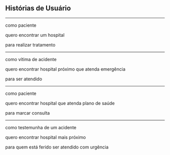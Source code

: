 ## Histórias de Usuário

------------------------
  
como paciente

quero encontrar um hospital

para realizar tratamento

  ------------------------
  
como vítima de acidente

quero encontrar hospital próximo que atenda emergência

para ser atendido

  ------------------------

como paciente

quero encontrar hospital que atenda plano de saúde

para marcar consulta

  ------------------------

como testemunha de um acidente

quero encontrar hospital mais próximo 

para quem está ferido ser atendido com urgência
